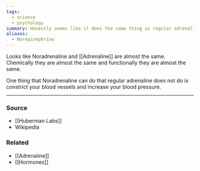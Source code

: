 ```yaml
---
tags:
  - science
  - psychology
summary: Honestly seems like it does the same thing as regular adrenaline.
aliases:
  - Norepinephrine
---
```

Looks like Noradrenaline and [[Adrenaline]] are almost the same. Chemically they are almost the same and functionally they are almost the same. 

One thing that Noradrenaline can do that regular adrenaline does not do is constrict your blood vessels and increase your blood pressure.

---
### Source
- [[Huberman Labs]]
- Wikipedia

### Related
- [[Adrenaline]]
- [[Hormones]]